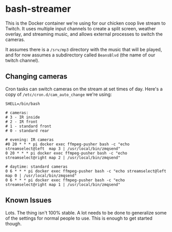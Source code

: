 # bash-streamer

This is the Docker container we're using for our chicken coop live stream to Twitch.  It uses multiple
input channels to create a split screen, weather overlay, and streaming music, and allows external
processes to switch the cameras.

It assumes there is a `/srv/mp3` directory with the music that will be played, and for now assumes a
subdirectory called `BeansBlvd` (the name of our twitch channel).

## Changing cameras

Cron tasks can switch cameras on the stream at set times of day.  Here's a copy of `/etc/cron.d/cam_auto_change` we're using:

```
SHELL=/bin/bash

# cameras:
# 3 - IR inside
# 2 - IR front
# 1 - standard front
# 0 - standard rear

# evening: IR cameras
#0 20 * * * pi docker exec ffmpeg-pusher bash -c "echo streamselect@left  map 3 | /usr/local/bin/zmqsend"
0 20 * * * pi docker exec ffmpeg-pusher bash -c "echo streamselect@right map 2 | /usr/local/bin/zmqsend"

# daytime: standard cameras
0 6 * * * pi docker exec ffmpeg-pusher bash -c "echo streamselect@left  map 0 | /usr/local/bin/zmqsend"
0 6 * * * pi docker exec ffmpeg-pusher bash -c "echo streamselect@right map 1 | /usr/local/bin/zmqsend"

```

## Known Issues

Lots.  The thing isn't 100% stable.  A lot needs to be done to generalize some of the settings for
normal people to use.  This is enough to get started though.

